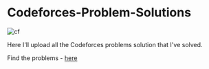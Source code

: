 # Codeforces-Problem-Solutions

![cf](https://github.com/Noor210111/Codeforces-Problem-Solution/assets/114507425/0ec61faa-638b-454a-9a9c-9f72d8edb05e)

Here I'll upload all the Codeforces problems solution that I've solved. <br>

Find the problems - [here](https://codeforces.com/problemset)

